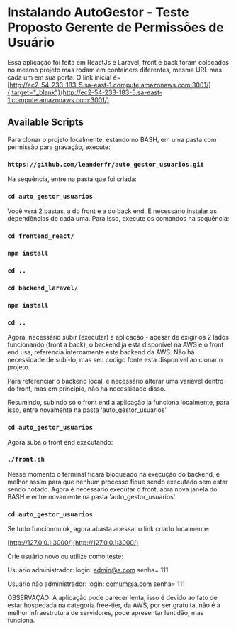 # Instalando AutoGestor - Teste Proposto Gerente de Permissões de Usuário 

Essa aplicação foi feita em ReactJs e Laravel, front e back foram colocados no mesmo projeto mas rodam em containers diferentes, mesma URL mas cada um em sua porta. O link inicial é=<br> [http://ec2-54-233-183-5.sa-east-1.compute.amazonaws.com:3001/]{:target="_blank"}(http://ec2-54-233-183-5.sa-east-1.compute.amazonaws.com:3001/)

## Available Scripts

Para clonar o projeto localmente, estando no BASH, em uma pasta com permissão para gravação, execute:

### `https://github.com/leanderfr/auto_gestor_usuarios.git`

Na sequência, entre na pasta que foi criada:

### `cd auto_gestor_usuarios`

Você verá 2 pastas, a do front e a do back end. É necessário instalar as dependências de cada uma. Para isso, execute os comandos na sequência:

### `cd frontend_react/`
### `npm install`
### `cd ..`
### `cd backend_laravel/`
### `npm install`
### `cd ..`

Agora, necessário subir (executar) a aplicação - apesar de exigir os 2 lados funcionando (front a back), o backend ja esta disponível na AWS e o front end usa, referencia internamente este backend da AWS.  Não há necessidade de subí-lo, mas seu codigo fonte esta disponivel ao clonar o projeto.

Para referenciar o backend local, é necessário alterar uma variável dentro do front, mas em princípio, não há necessidade disso.

Resumindo, subindo só o front end a aplicação já funciona localmente, para isso, entre novamente na pasta 'auto_gestor_usuarios'

### `cd auto_gestor_usuarios`

Agora suba o front end executando: 

### `./front.sh`

Nesse momento o terminal ficará bloqueado na execução do backend, é melhor assim para que nenhum processo fique sendo executado sem estar sendo notado.
Agora é necessário executar o front, abra nova janela do BASH e entre novamente na pasta 'auto_gestor_usuarios'

### `cd auto_gestor_usuarios`

Se tudo funcionou ok, agora abasta acessar o link criado localmente:

[http://127.0.0.1:3000/](http://127.0.0.1:3000/)



Crie usuário novo ou utilize como teste:

Usuário administrador:    login:   admin@a.com         senha= 111

Usuário não administrador:    login:   comum@a.com         senha= 111

OBSERVAÇÂO:  A aplicação pode parecer lenta, isso é devido ao fato de estar hospedada na categoria free-tier, da AWS, por ser gratuita, não é a melhor infraestrutura de servidores, pode apresentar lentidão, mas funciona.